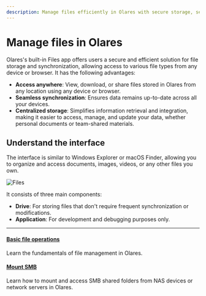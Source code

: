 ```yaml
---
description: Manage files efficiently in Olares with secure storage, seamless synchronization across devices, and centralized file management capabilities.
---
```

# Manage files in Olares

Olares's built-in Files app offers users a secure and efficient solution for file storage and synchronization, allowing access to various file types from any device or browser. It has the following advantages:

* **Access anywhere**: View, download, or share files stored in Olares from any location using any device or browser.
* **Seamless synchronization**: Ensures data remains up-to-date across all your devices.
* **Centralized storage**: Simplifies information retrieval and integration, making it easier to access, manage, and update your data, whether personal documents or team-shared materials.

## Understand the interface
The interface is similar to Windows Explorer or macOS Finder, allowing you to organize and access documents, images, videos, or any other files you own.

![Files](/images/manual/olares/files-1.png#bordered)

It consists of three main components:

* **Drive**: For storing files that don't require frequent synchronization or modifications.
* **Application**: For development and debugging purposes only.

---
<div>
<h4><a href="./add-edit-download">Basic file operations</a></h4>
Learn the fundamentals of file management in Olares.
</div>

<div>
<h4><a href="./mount-SMB">Mount SMB</a></h4>
Learn how to mount and access SMB shared folders from NAS devices or network servers in Olares.
</div>



